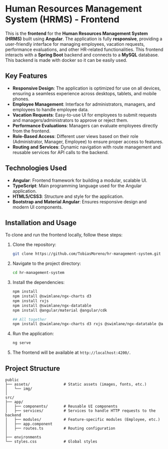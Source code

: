 # Human Resources Management System (HRMS) - Frontend

This is the **frontend** for the **Human Resources Management System (HRMS)** built using **Angular**. The application is fully **responsive**, providing a user-friendly interface for managing employees, vacation requests, performance evaluations, and other HR-related functionalities. This frontend interacts with a **Spring Boot** backend and connects to a **MySQL** database. This backend is made with docker so it can be easily used.

## Key Features

- **Responsive Design**: The application is optimized for use on all devices, ensuring a seamless experience across desktops, tablets, and mobile phones.
- **Employee Management**: Interface for administrators, managers, and employees to handle employee data.
- **Vacation Requests**: Easy-to-use UI for employees to submit requests and managers/administrators to approve or reject them.
- **Performance Evaluations**: Managers can evaluate employees directly from the frontend.
- **Role-Based Access**: Different user views based on their role (Administrator, Manager, Employee) to ensure proper access to features.
- **Routing and Services**: Dynamic navigation with route management and reusable services for API calls to the backend.

## Technologies Used

- **Angular**: Frontend framework for building a modular, scalable UI.
- **TypeScript**: Main programming language used for the Angular application.
- **HTML5/CSS3**: Structure and style for the application.
- **Bootstrap and Material Angular**: Ensures responsive design and modern UI components.

## Installation and Usage

To clone and run the frontend locally, follow these steps:

1. Clone the repository:

   ```bash
   git clone https://github.com/TobiasMoreno/hr-management-system.git
   ```

2. Navigate to the project directory:

   ```bash
   cd hr-management-system
   ```

3. Install the dependencies:

   ```bash
   npm install
   npm install @swimlane/ngx-charts d3
   npm install rxjs
   npm install @swimlane/ngx-datatable
   npm install @angular/material @angular/cdk

   ## All together
   npm install @swimlane/ngx-charts d3 rxjs @swimlane/ngx-datatable @angular/material @angular/cdk
   ```

4. Run the application:

   ```bash
   ng serve
   ```

5. The frontend will be available at `http://localhost:4200/`.

## Project Structure

```plaintext
public
├── assets/               # Static assets (images, fonts, etc.)
│   └── img/               
│
src/
├── app/
│   ├── components/       # Reusable UI components
│   ├── services/         # Services to handle HTTP requests to the backend
│   ├── modules/          # Feature-specific modules (Employee, etc.)
│   ├── app.component 
│   ├── routes.ts         # Routing configuration
│   
├── environments 
└── styles.css            # Global styles           
```
